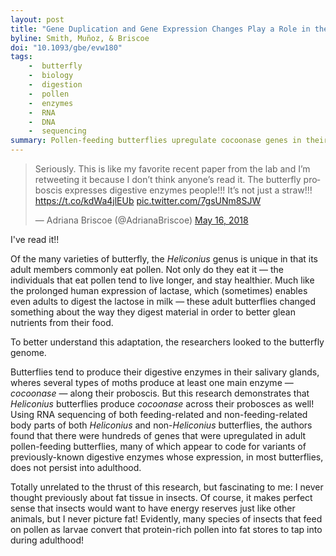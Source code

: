 ```yaml
---
layout: post
title: "Gene Duplication and Gene Expression Changes Play a Role in the Evolution of Candidate Pollen Feeding Genes in Heliconius Butterflies"
byline: Smith, Muñoz, & Briscoe
doi: "10.1093/gbe/evw180"
tags:
    -  butterfly
    -  biology
    -  digestion
    -  pollen
    -  enzymes
    -  RNA
    -  DNA
    -  sequencing
summary: Pollen-feeding butterflies upregulate cocoonase genes in their proboscis, entirely separate from where most digestive enzymes are produced in butterflies.
---
```


<blockquote class="twitter-tweet" data-lang="en"><p lang="en" dir="ltr">Seriously. This is like my favorite recent paper from the lab and I’m retweeting it because I don’t think anyone’s read it. The butterfly proboscis expresses digestive enzymes people!!! It’s not just a straw!!! <a href="https://t.co/kdWa4jlEUb">https://t.co/kdWa4jlEUb</a> <a href="https://t.co/7gsUNm8SJW">pic.twitter.com/7gsUNm8SJW</a></p>&mdash; Adriana Briscoe (@AdrianaBriscoe) <a href="https://twitter.com/AdrianaBriscoe/status/996682925570707456?ref_src=twsrc%5Etfw">May 16, 2018</a></blockquote>
<script async src="https://platform.twitter.com/widgets.js" charset="utf-8"></script>


I've read it!!

Of the many varieties of butterfly, the _Heliconius_ genus is unique in that its adult members commonly eat pollen. Not only do they eat it — the individuals that eat pollen tend to live longer, and stay healthier. Much like the prolonged human expression of lactase, which (sometimes) enables even adults to digest the lactose in milk — these adult butterflies changed something about the way they digest material in order to better glean nutrients from their food.

To better understand this adaptation, the researchers looked to the butterfly genome.

Butterflies tend to produce their digestive enzymes in their salivary glands, wheres several types of moths produce at least one main enzyme — _cocoonase_ — along their proboscis. But this research demonstrates that _Heliconius_ butterflies produce _cocoonase_ across their probosces as well! Using RNA sequencing of both feeding-related and non-feeding-related body parts of both _Heliconius_ and non-_Heliconius_ butterflies, the authors found that there were hundreds of genes that were upregulated in adult pollen-feeding butterflies, many of which appear to code for variants of previously-known digestive enzymes whose expression, in most butterflies, does not persist into adulthood.

Totally unrelated to the thrust of this research, but fascinating to me: I never thought previously about fat tissue in insects. Of course, it makes perfect sense that insects would want to have energy reserves just like other animals, but I never picture fat! Evidently, many species of insects that feed on pollen as larvae convert that protein-rich pollen into fat stores to tap into during adulthood!
